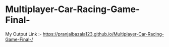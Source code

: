 # Multiplayer-Car-Racing-Game-Final-
My Output Link :- https://pranjalbazala123.github.io/Multiplayer-Car-Racing-Game-Final-/
